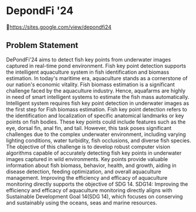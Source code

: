 # DepondFi '24

🔗https://sites.google.com/view/depondfi24

## Problem Statement

DePondFi'24 aims to detect fish key points from underwater images captured in real-time pond environment. Fish key point detection supports the intelligent aquaculture system in fish identification and biomass estimation. In today's maritime era, aquaculture stands as a cornerstone of our nation's economic vitality. Fish biomass estimation is a significant challenge faced by the aquaculture industry. Hence, aquafarms are highly in need of smart intelligent systems to estimate the fish mass automatically. Intelligent system requires fish key point detection in underwater images as the first step for Fish biomass estimation. Fish key point detection refers to the identification and localization of specific anatomical landmarks or key points on fish bodies. These key points could include features such as the eye, dorsal fin, anal fin, and tail. However, this task poses significant challenges due to the complex underwater environment, including varying lighting conditions, water turbidity, fish occlusions, and diverse fish species. The objective of this challenge is to develop robust computer vision algorithms capable of accurately detecting fish key points in underwater images captured in wild environments. Key points provide valuable information about fish biomass, behavior, health, and growth, aiding in disease detection, feeding optimization, and overall aquaculture management. Improving the efficiency and efficacy of aquaculture monitoring directly supports the objective of SDG 14. SDG14: Improving the efficiency and efficacy of aquaculture monitoring directly aligns with Sustainable Development Goal 14(SDG 14), which focuses on conserving and sustainably using the oceans, seas and marine resources.
